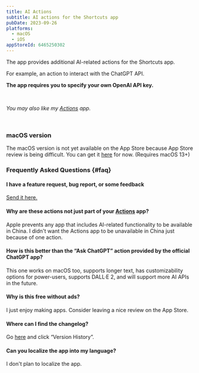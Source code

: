 ```yaml
---
title: AI Actions
subtitle: AI actions for the Shortcuts app
pubDate: 2023-09-26
platforms:
  - macOS
  - iOS
appStoreId: 6465250302
---
```


The app provides additional AI-related actions for the Shortcuts app.

For example, an action to interact with the ChatGPT API.

**The app requires you to specify your own OpenAI API key.**

<br>

*You may also like my [Actions](/actions) app.*

<br>

### macOS version

The macOS version is not yet available on the App Store because App Store review is being difficult. You can get it [here](https://dsc.cloud/sindresorhus/AI-Actions-1.0.2-1695808820.zip) for now. (Requires macOS 13+)

### Frequently Asked Questions {#faq}

#### I have a feature request, bug report, or some feedback

[Send it here.](https://sindresorhus.com/feedback?product=AI%20Actions&referrer=Website-FAQ)

#### Why are these actions not just part of your [Actions](/actions) app?

Apple prevents any app that includes AI-related functionality to be available in China. I didn't want the Actions app to be unavailable in China just because of one action.

#### How is this better than the “Ask ChatGPT” action provided by the official ChatGPT app?

This one works on macOS too, supports longer text, has customizability options for power-users, supports DALL·E 2, and will support more AI APIs in the future.

#### Why is this free without ads?

I just enjoy making apps. Consider leaving a nice review on the App Store.

#### Where can I find the changelog?

Go [here](https://apps.apple.com/app/id6465250302) and click “Version History”.

#### Can you localize the app into my language?

I don't plan to localize the app.

<br>

<!-- ### Non-App Store Version

A special version for users that cannot access the App Store. It won't receive automatic updates. I will update it here once a year.

[Download](https://drive.google.com/file/d/12XOL8GeiqM4N3EFuw-ZZU_Hh-nXfYQLB/view?usp=sharing) *(1.2.0 · 3 GB)*

*Requires macOS 13 or later*
 -->
